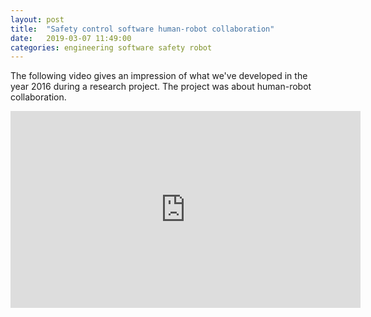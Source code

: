 ```yaml
---
layout: post
title:  "Safety control software human-robot collaboration"
date:   2019-03-07 11:49:00
categories: engineering software safety robot
---
```


The following video gives an impression of what we've developed in the year 2016 during a research project. The project was about human-robot collaboration.

<iframe width="560" height="315" src="https://www.youtube.com/embed/O14HV4vQmQU" frameborder="0" allow="accelerometer; autoplay; encrypted-media; gyroscope; picture-in-picture" allowfullscreen></iframe>
